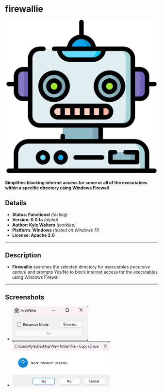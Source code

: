 # firewallie

![logo](./Docs/robot.png)

#### Simplifies blocking internet access for some or all of the executables within a specific directory using Windows Firewall

## Details
- **Status: Functional** *(testing)*
- **Version: 0.0.1a** *(alpha)*
- **Author: Kyle Walters** *(joorklee)*
- **Platform: Windows** *(tested on Windows 11)*
- **License: Apache 2.0**

---

## Description

- **Firewallie** searches the selected directory for executables _(recursive option)_ and prompts Yes/No to block internet access for the executables using Windows Firewall

---

## Screenshots

- ![initial screen](./Docs/initial-screen.png)
- ![blocking prompt screen](./Docs/block-screen.png)
